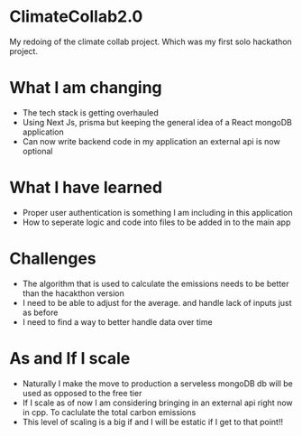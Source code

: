 # ClimateCollab2.0
My redoing of the climate collab project. Which was my first solo hackathon project.

# What I am changing
- The tech stack is getting overhauled
- Using Next Js, prisma but keeping the general idea of a React mongoDB application 
- Can now write backend code in my application an external api is now optional 

# What I have learned 
- Proper user authentication is something I am including in this application
- How to seperate logic and code into files to be added in to the main app

# Challenges 
- The algorithm that is used to calculate the emissions needs to be better than the hacakthon version 
- I need to be able to adjust for the average. and handle lack of inputs just as before
- I need to find a way to better handle data over time

# As and If I scale
- Naturally I make the move to production a serveless mongoDB db will be used as opposed to the free tier
- If I scale as of now I am considering bringing in an external api right now in cpp. To caclulate the total carbon emissions
- This level of scaling is a big if and I will be estatic if I get to that point!!

